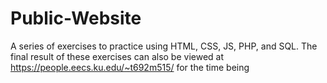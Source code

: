 # Public-Website
A series of exercises to practice using HTML, CSS, JS, PHP, and SQL. The final result of these exercises can also be viewed at https://people.eecs.ku.edu/~t692m515/ for the time being
